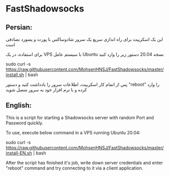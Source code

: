 # FastShadowsocks
## Persian:

این یک اسکریپت برای راه اندازی سریع یک سرور شادوساکس با پورت و پسورد تصادفی است

برای استفاده، در یک VPS با سیستم عامل Ubuntu نسخه 20.04 دستور زیر را وارد کنید

sudo curl -s https://raw.githubusercontent.com/MohsenHNSJ/FastShadowsocks/master/install.sh | bash
 
پس از اتمام کار اسکریپت، اطلاعات سرور را یادداشت کنید و دستور "reboot" را وارد کرده و با نرم افزار خود به سرور متصل شوید

## English:

This is a script for starting a Shadowsocks server with random Port and Password quickly.

To use, execute below command in a VPS running Ubuntu 20.04:

sudo curl -s https://raw.githubusercontent.com/MohsenHNSJ/FastShadowsocks/master/install-EN.sh | bash

After the script has finished it's job, write down server credentials and enter "reboot" command and try connecting to it via a client application.
